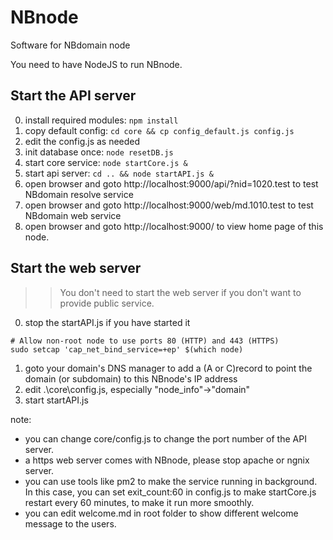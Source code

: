 # NBnode
Software for NBdomain node

You need to have NodeJS to run NBnode.

## Start the API server
0. install required modules: `npm install`
1. copy default config: `cd core && cp config_default.js config.js`
2. edit the config.js as needed
3. init database once: `node resetDB.js`
4. start core service: `node startCore.js &`
5. start api server: `cd .. && node startAPI.js &`
6. open browser and goto http://localhost:9000/api/?nid=1020.test to test NBdomain resolve service
7. open browser and goto http://localhost:9000/web/md.1010.test to test NBdomain web service
8. open browser and goto http://localhost:9000/ to view home page of this node.

## Start the web server
>> You don't need to start the web server if you don't want to provide public service.
0. stop the startAPI.js if you have started it
```
# Allow non-root node to use ports 80 (HTTP) and 443 (HTTPS)
sudo setcap 'cap_net_bind_service=+ep' $(which node)
```
1. goto your domain's DNS manager to add a (A or C)record to point the domain (or subdomain) to this NBnode's IP address
2. edit .\core\config.js, especially "node_info"->"domain"
3. start startAPI.js

note:
* you can change core/config.js to change the port number of the API server.
* a https web server comes with NBnode, please stop apache or ngnix server.
* you can use tools like pm2 to make the service running in background. In this case, you can set exit_count:60 in config.js to make startCore.js restart every 60 minutes, to make it run more smoothly.
* you can edit welcome.md in root folder to show different welcome message to the users.
